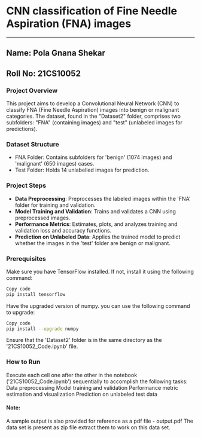 # CNN classification of Fine Needle Aspiration (FNA) images
---

## Name: Pola Gnana Shekar
## Roll No: 21CS10052

### Project Overview
This project aims to develop a Convolutional Neural Network (CNN) to classify FNA (Fine Needle Aspiration) images into benign or malignant categories. The dataset, found in the "Dataset2" folder, comprises two subfolders: "FNA" (containing images) and "test" (unlabeled images for predictions).

### Dataset Structure
- FNA Folder: Contains subfolders for 'benign' (1074 images) and 'malignant' (650 images) cases.
- Test Folder: Holds 14 unlabelled images for prediction.

### Project Steps
- **Data Preprocessing**: Preprocesses the labeled images within the 'FNA' folder for training and validation.
- **Model Training and Validation**: Trains and validates a CNN using preprocessed images.
- **Performance Metrics**: Estimates, plots, and analyzes training and validation loss and accuracy functions.
- **Prediction on Unlabeled Data**: Applies the trained model to predict whether the images in the 'test' folder are benign or malignant.


### Prerequisites
Make sure you have TensorFlow installed. If not, install it using the following command:

```bash
Copy code
pip install tensorflow
```

Have the upgraded version of numpy. you can use the following command to upgrade:

```bash
Copy code
pip install --upgrade numpy
```

Ensure that the 'Dataset2' folder is in the same directory as the '21CS10052_Code.ipynb' file.

### How to Run
Execute each cell one after the other in the notebook ('21CS10052_Code.ipynb') sequentially to accomplish the following tasks:
Data preprocessing
Model training and validation
Performance metric estimation and visualization
Prediction on unlabeled test data

#### Note:
A sample output is also provided for reference as a pdf file - output.pdf
The data set is present as zip file extract them to work on this data set.

